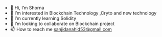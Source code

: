 - 👋 Hi, I’m Shorna
- 👀 I’m interested in Blockchain Technology ,Cryto and new technology
- 🌱 I’m currently learning Solidity
- 💞️ I’m looking to collaborate on Blockchain project
- 📫 How to reach me sanjidanahid53@gmail.com

<!---
1804049Shorna/1804049Shorna is a ✨ special ✨ repository because its `README.md` (this file) appears on your GitHub profile.
You can click the Preview link to take a look at your changes.
--->
